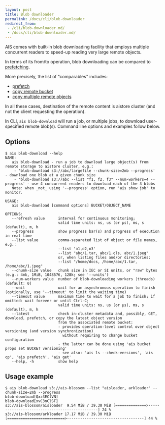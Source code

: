 ```yaml
---
layout: post
title: Blob downloader
permalink: /docs/cli/blob-downloader
redirect_from:
 - /cli/blob-downloader.md/
 - /docs/cli/blob-downloader.md/
---
```


AIS comes with built-in blob downloading facility that employs multiple concurrent readers to speed-up reading very large remote objects.

In terms of its from/to operation, blob downloading can be compared to [prefetching](/docs/cli/object.md#prefetch-objects).

More precisely, the list of "comparables" includes:
* [prefetch](/docs/cli/object.md#prefetch-objects)
* [copy remote bucket](/docs/cli/bucket.md#copy-bucket)
* [copy multiple remote objects](/docs/cli/bucket.md#copy-multiple-objects)

In all these cases, destination of the remote content is aistore cluster (and not the client requesting the operation).

In CLI, `ais blob-download` will run a job, or multiple jobs, to download user-specified remote blob(s). Command line options and examples follow below.

## Options

```console
$ ais blob-download --help
NAME:
   ais blob-download - run a job to download large object(s) from remote storage to aistore cluster, e.g.:
    - 'blob-download s3://abc/largefile --chunk-size=2mb --progress'          - download one blob at a given chunk size
    - 'blob-download s3://abc --list "f1, f2, f3" --num-workers=4 --progress' - use 4 concurrent readers to download each of the 3 blobs
   Note: when _not_ using '--progress' option, run 'ais show job' to monitor.

USAGE:
   ais blob-download [command options] BUCKET/OBJECT_NAME

OPTIONS:
   --refresh value      interval for continuous monitoring;
                        valid time units: ns, us (or µs), ms, s (default), m, h
   --progress           show progress bar(s) and progress of execution in real time
   --list value         comma-separated list of object or file names, e.g.:
                        --list 'o1,o2,o3'
                        --list "abc/1.tar, abc/1.cls, abc/1.jpeg"
                        or, when listing files and/or directories:
                        --list "/home/docs, /home/abc/1.tar, /home/abc/1.jpeg"
   --chunk-size value   chunk size in IEC or SI units, or "raw" bytes (e.g.: 4mb, 1MiB, 1048576, 128k; see '--units')
   --num-workers value  number of blob-downloading workers (threads) (default: 0)
   --wait               wait for an asynchronous operation to finish (optionally, use '--timeout' to limit the waiting time)
   --timeout value      maximum time to wait for a job to finish; if omitted: wait forever or until Ctrl-C;
                        valid time units: ns, us (or µs), ms, s (default), m, h
   --latest             check in-cluster metadata and, possibly, GET, download, prefetch, or copy the latest object version
                        from the associated remote bucket:
                        - provides operation-level control over object versioning (and version synchronization)
                          without requiring to change bucket configuration
                        - the latter can be done using 'ais bucket props set BUCKET versioning'
                        - see also: 'ais ls --check-versions', 'ais cp', 'ais prefetch', 'ais get'
   --help, -h           show help
```

## Usage example

```console
$ ais blob-download s3://ais-blossom --list "aisloader, arkloader" --chunk-size=2mb --progress
blob-download[Qxz3EClVN]
blob-download[xvC3nClSF]
s3://ais-blossom/aisloader  9.54 MiB / 39.30 MiB [==============>-----------------------------------------------] 24 %
s3://ais-blossom/arkloader 17.17 MiB / 39.30 MiB [==========================>-----------------------------------] 44 %
```
